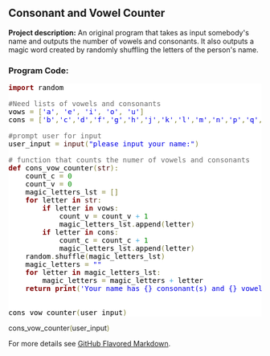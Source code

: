 ## Consonant and Vowel Counter

**Project description:** 
An original program that takes as input somebody's name and outputs the number of vowels and consonants. It also outputs 
a magic word created by randomly shuffling the letters of the person's name.

### Program Code:

<pre style='color:#000000;background:#ffffff;'><span style='color:#800000; font-weight:bold; '>import</span> random

<span style='color:#696969; '>#Need lists of vowels and consonants</span>
vows <span style='color:#808030; '>=</span> <span style='color:#808030; '>[</span><span style='color:#0000e6; '>'a'</span><span style='color:#808030; '>,</span> <span style='color:#0000e6; '>'e'</span><span style='color:#808030; '>,</span> <span style='color:#0000e6; '>'i'</span><span style='color:#808030; '>,</span> <span style='color:#0000e6; '>'o'</span><span style='color:#808030; '>,</span> <span style='color:#0000e6; '>'u'</span><span style='color:#808030; '>]</span>
cons <span style='color:#808030; '>=</span> <span style='color:#808030; '>[</span><span style='color:#0000e6; '>'b'</span><span style='color:#808030; '>,</span><span style='color:#0000e6; '>'c'</span><span style='color:#808030; '>,</span><span style='color:#0000e6; '>'d'</span><span style='color:#808030; '>,</span><span style='color:#0000e6; '>'f'</span><span style='color:#808030; '>,</span><span style='color:#0000e6; '>'g'</span><span style='color:#808030; '>,</span><span style='color:#0000e6; '>'h'</span><span style='color:#808030; '>,</span><span style='color:#0000e6; '>'j'</span><span style='color:#808030; '>,</span><span style='color:#0000e6; '>'k'</span><span style='color:#808030; '>,</span><span style='color:#0000e6; '>'l'</span><span style='color:#808030; '>,</span><span style='color:#0000e6; '>'m'</span><span style='color:#808030; '>,</span><span style='color:#0000e6; '>'n'</span><span style='color:#808030; '>,</span><span style='color:#0000e6; '>'p'</span><span style='color:#808030; '>,</span><span style='color:#0000e6; '>'q'</span><span style='color:#808030; '>,</span><span style='color:#0000e6; '>'r'</span><span style='color:#808030; '>,</span><span style='color:#0000e6; '>'s'</span><span style='color:#808030; '>,</span><span style='color:#0000e6; '>'t'</span><span style='color:#808030; '>,</span><span style='color:#0000e6; '>'v'</span><span style='color:#808030; '>,</span><span style='color:#0000e6; '>'w'</span><span style='color:#808030; '>,</span><span style='color:#0000e6; '>'x'</span><span style='color:#808030; '>,</span><span style='color:#0000e6; '>'y'</span><span style='color:#808030; '>,</span><span style='color:#0000e6; '>'z'</span><span style='color:#808030; '>]</span>

<span style='color:#696969; '>#prompt user for input</span>
user_input <span style='color:#808030; '>=</span> <span style='color:#400000; '>input</span><span style='color:#808030; '>(</span><span style='color:#0000e6; '>"please input your name:"</span><span style='color:#808030; '>)</span>

<span style='color:#696969; '># function that counts the numer of vowels and consonants</span>
<span style='color:#800000; font-weight:bold; '>def</span> cons_vow_counter<span style='color:#808030; '>(</span><span style='color:#400000; '>str</span><span style='color:#808030; '>)</span><span style='color:#808030; '>:</span>
    count_c <span style='color:#808030; '>=</span> <span style='color:#008c00; '>0</span>
    count_v <span style='color:#808030; '>=</span> <span style='color:#008c00; '>0</span>
    magic_letters_lst <span style='color:#808030; '>=</span> <span style='color:#808030; '>[</span><span style='color:#808030; '>]</span>
    <span style='color:#800000; font-weight:bold; '>for</span> letter <span style='color:#800000; font-weight:bold; '>in</span> <span style='color:#400000; '>str</span><span style='color:#808030; '>:</span>
        <span style='color:#800000; font-weight:bold; '>if</span> letter <span style='color:#800000; font-weight:bold; '>in</span> vows<span style='color:#808030; '>:</span>
            count_v <span style='color:#808030; '>=</span> count_v <span style='color:#44aadd; '>+</span> <span style='color:#008c00; '>1</span>
            magic_letters_lst<span style='color:#808030; '>.</span>append<span style='color:#808030; '>(</span>letter<span style='color:#808030; '>)</span>
        <span style='color:#800000; font-weight:bold; '>if</span> letter <span style='color:#800000; font-weight:bold; '>in</span> cons<span style='color:#808030; '>:</span>
            count_c <span style='color:#808030; '>=</span> count_c <span style='color:#44aadd; '>+</span> <span style='color:#008c00; '>1</span>
            magic_letters_lst<span style='color:#808030; '>.</span>append<span style='color:#808030; '>(</span>letter<span style='color:#808030; '>)</span>
    random<span style='color:#808030; '>.</span>shuffle<span style='color:#808030; '>(</span>magic_letters_lst<span style='color:#808030; '>)</span>
    magic_letters <span style='color:#808030; '>=</span> <span style='color:#0000e6; '>""</span>
    <span style='color:#800000; font-weight:bold; '>for</span> letter <span style='color:#800000; font-weight:bold; '>in</span> magic_letters_lst<span style='color:#808030; '>:</span>
        magic_letters <span style='color:#808030; '>=</span> magic_letters <span style='color:#44aadd; '>+</span> letter
    <span style='color:#800000; font-weight:bold; '>return</span> <span style='color:#800000; font-weight:bold; '>print</span><span style='color:#808030; '>(</span><span style='color:#0000e6; '>'Your name has {} consonant(s) and {} vowel(s). </span><span style='color:#0f69ff; '>\n</span><span style='color:#0000e6; '>Your name forms the magic word: {}'</span><span style='color:#808030; '>.</span>format<span style='color:#808030; '>(</span>count_c<span style='color:#808030; '>,</span> count_v<span style='color:#808030; '>,</span> magic_letters<span style='color:#808030; '>.</span>upper<span style='color:#808030; '>(</span><span style='color:#808030; '>)</span><span style='color:#808030; '>)</span><span style='color:#808030; '>)</span>


cons_vow_counter<span style='color:#808030; '>(</span>user_input<span style='color:#808030; '>)</span>
</pre>
<!--Created using ToHtml.com on 2020-01-12 17:09:47 UTC -->


cons_vow_counter<span style='color:#808030; '>(</span>user_input<span style='color:#808030; '>)</span>
</pre>
<!--Created using ToHtml.com on 2020-01-12 17:05:05 UTC -->

For more details see [GitHub Flavored Markdown](https://guides.github.com/features/mastering-markdown/).
